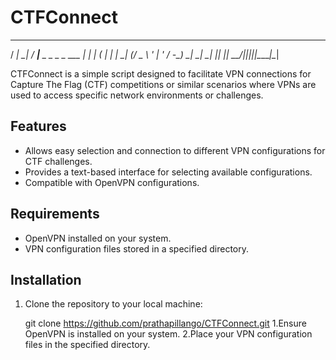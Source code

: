 # CTFConnect
   ___ _____ ___ ___                      _   
  / __|_   _| __/ __|___ _ _  _ _  ___ __| |_ 
 | (__  | | | _| (__/ _ \ ' \| ' \/ -_) _|  _|
  \___| |_| |_| \___\___/_||_|_||_\___\__|\__|
                                              
CTFConnect is a simple script designed to facilitate VPN connections for Capture The Flag (CTF) competitions or similar scenarios where VPNs are used to access specific network environments or challenges.

## Features

- Allows easy selection and connection to different VPN configurations for CTF challenges.
- Provides a text-based interface for selecting available configurations.
- Compatible with OpenVPN configurations.

## Requirements

- OpenVPN installed on your system.
- VPN configuration files stored in a specified directory.

## Installation

1. Clone the repository to your local machine:

   git clone https://github.com/prathapillango/CTFConnect.git
1.Ensure OpenVPN is installed on your system.
2.Place your VPN configuration files in the specified directory.
